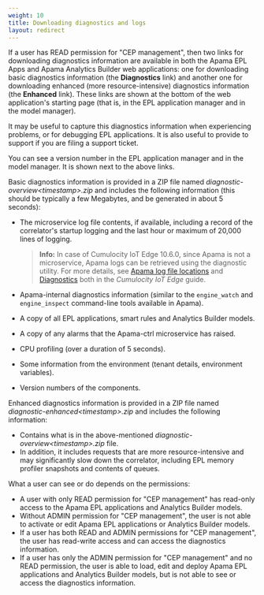 ```yaml
---
weight: 10
title: Downloading diagnostics and logs
layout: redirect
---
```


If a user has READ permission for "CEP management", then two links for downloading diagnostics information are available in both the Apama EPL Apps and Apama Analytics Builder web applications: one for downloading basic diagnostics information (the **Diagnostics** link) and another one for downloading enhanced (more resource-intensive) diagnostics information (the **Enhanced** link). These links are shown at the bottom of the web application's starting page (that is, in the EPL application manager and in the model manager). 

It may be useful to capture this diagnostics information when experiencing problems, or for debugging EPL applications. It is also useful to provide to support if you are filing a support ticket. 

You can see a version number in the EPL application manager and in the model manager. It is shown next to the above links.

Basic diagnostics information is provided in a ZIP file named *diagnostic-overview&lt;timestamp&gt;.zip* and includes the following information (this should be typically a few Megabytes, and be generated in about 5 seconds):

- The microservice log file contents, if available, including a record of the correlator's startup logging and the last hour or maximum of 20,000 lines of logging.

    > **Info:** In case of Cumulocity IoT Edge 10.6.0, since Apama is not a microservice, Apama logs can be retrieved using the diagnostic utility. For more details, see [Apama log file locations](/edge/operation/#apama-log-file-locations) and [Diagnostics](/edge/operation/#diagnostics) both in the *Cumulocity IoT Edge* guide.

- Apama-internal diagnostics information (similar to the `engine_watch` and `engine_inspect` command-line tools available in Apama).

- A copy of all EPL applications, smart rules and Analytics Builder models.

- A copy of any alarms that the Apama-ctrl microservice has raised.

- CPU profiling (over a duration of 5 seconds).

- Some information from the environment (tenant details, environment variables).

- Version numbers of the components.

Enhanced diagnostics information is provided in a ZIP file named *diagnostic-enhanced&lt;timestamp&gt;.zip* and includes the following information:

- Contains what is in the above-mentioned *diagnostic-overview&lt;timestamp&gt;.zip* file. 
- In addition, it includes requests that are more resource-intensive and may significantly slow down the correlator, including EPL memory profiler snapshots and contents of queues. 

What a user can see or do depends on the permissions:

- A user with only READ permission for "CEP management" has read-only access to the Apama EPL applications and Analytics Builder models. 
- Without ADMIN permission for "CEP management", the user is not able to activate or edit Apama EPL applications or Analytics Builder models.
- If a user has both READ and ADMIN permissions for "CEP management", the user has read-write access and can access the diagnostics information.
- If a user has only the ADMIN permission for "CEP management" and no READ permission, the user is able to load, edit and deploy Apama EPL applications and Analytics Builder models, but is not able to see or access the diagnostics information.
